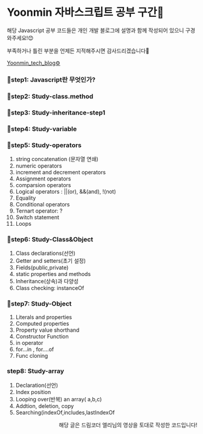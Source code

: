 <h1>Yoonmin 자바스크립트 공부 구간📝</h1>

<p>해당 Javascript 공부 코드들은 개인 개발 블로그에 설명과 함께 작성되어 있으니 구경 와주세요!😊</p>
<p>부족하거나 틀린 부분을 언제든 지적해주시면  감사드리겠습니다🙏</p>
<a href="https://yoon-min-codinglog.tistory.com/">Yoonmin_tech_blog⚙</a>


  <h3> 🙌step1: Javascript란 무엇인가? </h3>
  <h3> 🙌step2: Study-class.method </h3>
  <h3> 🙌step3: Study-inheritance-step1 </h3>
  <h3> 🙌step4: Study-variable </h3>
  <h3> 🙌step5: Study-operators </h3>
    <ol class = "operators">
      <li>string concatenation (문자열 연쇄)</li>
      <li>numeric operators</li>
      <li>increment and decrement operators</li>
      <li>Assignment operators</li>
      <li>comparsion operators</li>
      <li>Logical operators : ||(or), &&(and), !(not)</li>
      <li>Equality</li>
      <li>Conditional operators</li>
      <li>Ternart operator: ?</li>
      <li>Switch statement</li>
      <li>Loops</li>
   </ol>
 <h3> 🙌step6: Study-Class&Object </h3>
 <ol class = "Class&&Object">
      <li>Class declarations(선언)</li>
      <li>Getter and setters(초기 설정)</li>
      <li>Fields(public,private)</li>
      <li>static properties and methods</li>
      <li>Inheritance(상속)과 다양성</li>
      <li>Class checking: instanceOf</li>
 </ol>
  <h3> 🙌step7: Study-Object </h3>
   <ol class = "Object">
      <li>Literals and properties</li>
      <li>Computed properties</li>
      <li>Property value shorthand</li>
      <li>Constructor Function</li>
      <li>in operator</li>
      <li>for...in , for....of</li>
      <li>Func cloning</li>
 </ol>
 <h3> step8: Study-array </h3>
    <ol class = "array">
      <li>Declaration(선언)</li>
      <li>Index position</li>
      <li>Looping over(반복) an array( a,b,c)</li>
      <li>Addtion, deletion, copy</li>
      <li>Searching(indexOf,includes,lastIndexOf</li>
 </ol>
 
 <p align="right">해당 글은 드림코더 엘리님의 영상을 토대로 작성한 코드입니다!</p>
